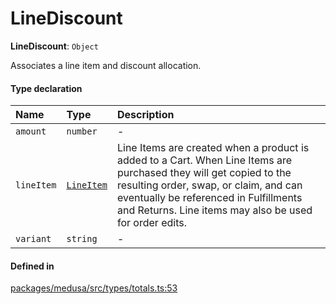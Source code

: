 # LineDiscount

 **LineDiscount**: `Object`

Associates a line item and discount allocation.

#### Type declaration

| Name | Type | Description |
| :------ | :------ | :------ |
| `amount` | `number` | - |
| `lineItem` | [`LineItem`](../classes/LineItem.md) | Line Items are created when a product is added to a Cart. When Line Items are purchased they will get copied to the resulting order, swap, or claim, and can eventually be referenced in Fulfillments and Returns. Line items may also be used for order edits. |
| `variant` | `string` | - |

#### Defined in

[packages/medusa/src/types/totals.ts:53](https://github.com/medusajs/medusa/blob/3d9f5ae63/packages/medusa/src/types/totals.ts#L53)
